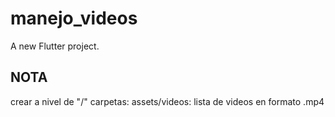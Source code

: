 # manejo_videos

A new Flutter project.

## NOTA   
crear a nivel de "/" carpetas: assets/videos: lista de videos en formato .mp4
